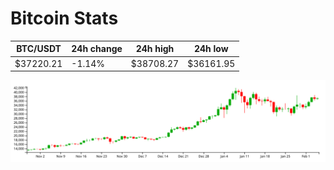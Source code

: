 # Bitcoin Stats

BTC/USDT|24h change|24h high|24h low|
|---|---|---|---|
|$37220.21|-1.14%|$38708.27|$36161.95|

<img src="./chart.svg">

